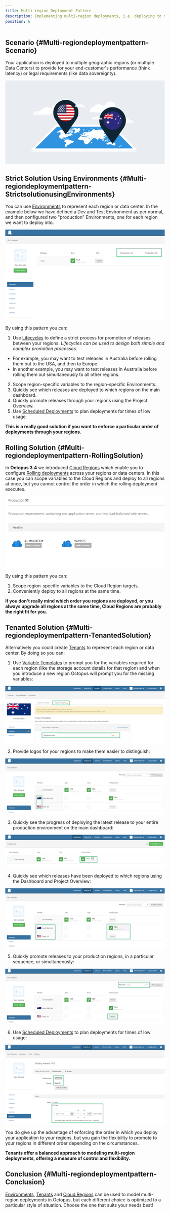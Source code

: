 ```yaml
---
title: Multi-region Deployment Pattern
description: Implementing multi-region deployments, i.e. deploying to multiple geographic regions, with Octopus.
position: 6
---
```


## Scenario {#Multi-regiondeploymentpattern-Scenario}

Your application is deployed to multiple geographic regions (or multiple Data Centers) to provide for your end-customer's performance (think latency) or legal requirements (like data sovereignty).

![](/docs/images/5670886/5865791.png "width=500")

## Strict Solution Using Environments {#Multi-regiondeploymentpattern-StrictsolutionusingEnvironments}

You can use [Environments](/docs/infrastructure/environments/index.md) to represent each region or data center. In the example below we have defined a Dev and Test Environment as per normal, and then configured two "production" Environments, one for each region we want to deploy into.

![](/docs/images/5670886/5865781.png "width=500")

By using this pattern you can:

1. Use [Lifecycles](/docs/deployment-process/lifecycles/index.md) to define a strict process for promotion of releases between your regions. *Lifecycles can be used to design both simple and complex promotion processes.*
  * For example, you may want to test releases in Australia before rolling them out to the USA, and then to Europe.
  * In another example, you may want to test releases in Australia before rolling them out simultaneously to all other regions.
2. Scope region-specific variables to the region-specific Environments.
3. Quickly see which releases are deployed to which regions on the main dashboard.
4. Quickly promote releases through your regions using the Project Overview.
5. Use [Scheduled Deployments](/docs/deployment-process/releases/scheduled-deployments.md) to plan deployments for times of low usage.

**This is a really good solution if you want to enforce a particular order of deployments through your regions.**

## Rolling Solution {#Multi-regiondeploymentpattern-RollingSolution}

In **Octopus 3.4** we introduced [Cloud Regions](/docs/infrastructure/cloud-regions.md) which enable you to configure [Rolling deployments](/docs/deployment-patterns/rolling-deployments.md) across your regions or data centers. In this case you can scope variables to the Cloud Regions and deploy to all regions at once, but you cannot control the order in which the rolling deployment executes.

![](/docs/images/5670886/5865782.png "width=500")

By using this pattern you can:

1. Scope region-specific variables to the Cloud Region targets.
2. Conveniently deploy to all regions at the same time.

**If you don't really mind which order you regions are deployed, or you always upgrade all regions at the same time, Cloud Regions are probably the right fit for you.**

## Tenanted Solution {#Multi-regiondeploymentpattern-TenantedSolution}

Alternatively you could create [Tenants](/docs/deployment-patterns/multi-tenant-deployments/index.md) to represent each region or data center. By doing so you can:

1. Use [Variable Templates](/docs/deployment-process/variables/variable-templates.md) to prompt you for the variables required for each region (like the storage account details for that region) and when you introduce a new region Octopus will prompt you for the missing variables:

![](/docs/images/5670886/5865790.png "width=500")

2. Provide logos for your regions to make them easier to distinguish:

![](/docs/images/5670886/5865788.png "width=500")

3. Quickly see the progress of deploying the latest release to your entire production environment on the main dashboard:

![](/docs/images/5670886/5865785.png "width=500")

4. Quickly see which releases have been deployed to which regions using the Dashboard and Project Overview:

![](/docs/images/5670886/5865786.png "width=500")

5. Quickly promote releases to your production regions, in a particular sequence, or simultaneously:

![](/docs/images/5670886/5865789.png "width=500")

6. Use [Scheduled Deployments](/docs/deployment-process/releases/scheduled-deployments.md) to plan deployments for times of low usage:

![](/docs/images/5670886/5865787.png "width=500")

You do give up the advantage of enforcing the order in which you deploy your application to your regions, but you gain the flexibility to promote to your regions in different order depending on the circumstances.

**Tenants offer a balanced approach to modeling multi-region deployments, offering a measure of control and flexibility.**

## Conclusion {#Multi-regiondeploymentpattern-Conclusion}

[Environments](/docs/infrastructure/environments/index.md), [Tenants](/docs/deployment-patterns/multi-tenant-deployments/index.md) and [Cloud Regions](/docs/infrastructure/cloud-regions.md) can be used to model multi-region deployments in Octopus, but each different choice is optimized to a particular style of situation. Choose the one that suits your needs best!
